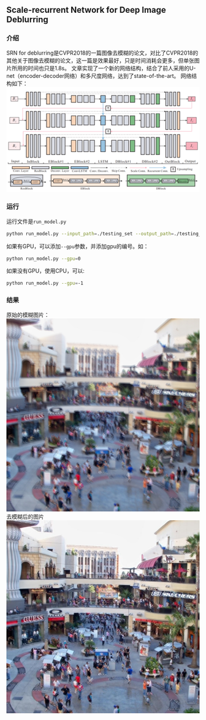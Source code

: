 ## Scale-recurrent Network for Deep Image Deblurring 
### 介绍
SRN for deblurring是CVPR2018的一篇图像去模糊的论文，对比了CVPR2018的其他关于图像去模糊的论文，这一篇是效果最好，只是时间消耗会更多，但单张图片所用的时间也只是1.8s。
文章实现了一个新的网络结构，结合了前人采用的U-net（encoder-decoder网络）和多尺度网络，达到了state-of-the-art。
网络结构如下：
![structure.png](structure.png)

### 运行

运行文件是`run_model.py`

```bash
python run_model.py --input_path=./testing_set --output_path=./testing_res
```
如果有GPU，可以添加`--gpu`参数，并添加gpu的编号。如：
```bash
python run_model.py --gpu=0
```
如果没有GPU，使用CPU，可以:
```bash
python run_model.py --gpu=-1
```
### 结果
原始的模糊图片：
![blur3.jpg](blur.jpg)
去模糊后的图片
![deblur3.jpg](deblur.jpg)
